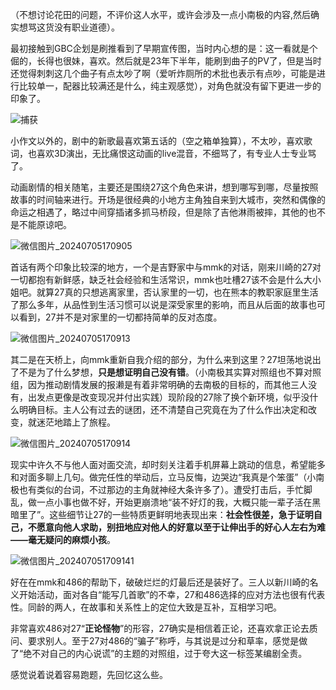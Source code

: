 （不想讨论花田的问题，不评价这人水平，或许会涉及一点小南极的内容,然后确实想骂这货没有职业道德）。

最初接触到GBC企划是刷推看到了早期宣传图，当时内心想的是：这一看就是个倔的，长得也很妹，喜欢。然后就是23年下半年，能刷到曲子的PV了，但是当时还觉得刺刺这几个曲子有点太吵了啊（爱听炸厕所的术批也表示有点吵，可能是进行比较单一，配器比较满还是什么，纯主观感觉），对角色就没有留下更进一步的印象了。

![捕获](https://github.com/aetherkido/aetherkido.github.io/assets/141698002/a533b181-147b-46b5-8804-1ff7f376b979)

小作文以外的，剧中的新歌最喜欢第五话的（空之箱单独算），不太吵，喜欢歌词，也喜欢3D演出，无比痛恨这动画的live混音，不细骂了，有专业人士专业骂了。

动画剧情的相关随笔，主要还是围绕27这个角色来讲，想到哪写到哪，尽量按照故事的时间轴来进行。开场是很经典的小地方主角独自来到大城市，突然和偶像的命运之相遇了，略过中间穿插诸多抓马桥段，但是除了吉他淋雨被摔，其他的也不是不能原谅吧。

![微信图片_20240705170905](https://github.com/aetherkido/aetherkido.github.io/assets/141698002/2257b5ca-3c03-4e74-84ba-ec438dbc859b)

首话有两个印象比较深的地方，一个是吉野家中与mmk的对话，刚来川崎的27对一切都抱有新鲜感，缺乏社会经验和生活常识，mmk也吐槽27该不会是什么大小姐吧。就算27真的只想逃离家里，否认家里的一切，也在熊本的教职家庭里生活了那么多年，从品性到生活习惯可以说是深受家里的影响，而且从后面的故事也可以看到，27并不是对家里的一切都持简单的反对态度。

![微信图片_20240705170913](https://github.com/aetherkido/aetherkido.github.io/assets/141698002/931dfd65-c994-41c7-b24f-0d06deecf00e)

其二是在天桥上，向mmk重新自我介绍的部分，为什么来到这里？27坦荡地说出了不是为了什么梦想，**只是想证明自己没有错**。（小南极其实算对照组也不算对照组，因为推动剧情发展的报濑是有着非常明确的去南极的目标的，而其他三人没有，出发点更像是改变现况并付出实践）现阶段的27除了换个新环境，似乎没什么明确目标。主人公有过去的谜团，还不清楚自己究竟在为了什么作出决定和改变，就迷茫地踏上了旅程。

![微信图片_20240705170914](https://github.com/aetherkido/aetherkido.github.io/assets/141698002/3917453b-c3e0-4203-b55d-001720a44bcc)

现实中许久不与他人面对面交流，却时刻关注着手机屏幕上跳动的信息，希望能多和对面多聊上几句。做完任性的举动后，立马反悔，边哭边“我真是个笨蛋”（小南极也有类似的台词，不过那边的主角就神经大条许多了）。遭受打击后，手忙脚乱，做一点小事也做不好，开始更崩溃地“装不好灯的我，大概只能一辈子活在黑暗里了”。这些细节让27的一些特质更鲜明地表现出来：**社会性很差，急于证明自己，不愿意向他人求助，别扭地应对他人的好意以至于让伸出手的好心人左右为难——毫无疑问的麻烦小孩**。

![微信图片_202407051709141](https://github.com/aetherkido/aetherkido.github.io/assets/141698002/7fcb277b-a2a3-42e6-9b5a-b036113929a0)

好在在mmk和486的帮助下，破破烂烂的灯最后还是装好了。三人以新川崎的名义开始活动，面对各自“能写几首歌”的不幸，27和486选择的应对方法也很有代表性。同龄的两人，在故事和关系性上的定位大致是互补，互相学习吧。

非常喜欢486对27“**正论怪物**”的形容，27确实是相信着正论，还喜欢拿正论去质问、要求别人。至于27对486的“骗子”称呼，与其说是过分和草率，感觉是做了“绝不对自己的内心说谎”的主题的对照组，过于夸大这一标签某编剧全责。

感觉说着说着容易跑题，先回忆这么些。